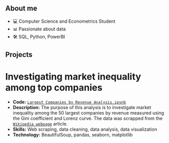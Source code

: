 ## About me
- 💻 Computer Science and Econometrics Student
- 📊 Passionate about data
- 🛠️ SQL, Python, PowerBI
## Projects
# Investigating market inequality among top companies
- **Code:** [`Largest Companies by Revenue Analysis.ipynb`](https://github.com/pjurus/Portfolio/blob/main/Projects/Python/Largest%20Companies%20by%20Revenue%20Analysis.ipynb)
- **Description:** The purpose of this analysis is to investigate market inequality among the 50 largest companies by revenue measured using the Gini coefficient and Lorenz curve. The data was scrapped from the [`Wikipedia webpage`](https://en.wikipedia.org/wiki/List_of_largest_companies_by_revenue) article.
- **Skills:** Web scraping, data cleaning, data analysis, data visualization
- **Technology:** BeautifulSoup, pandas, seaborn, matplotlib



